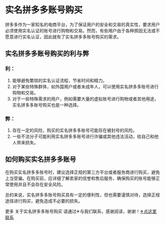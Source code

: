 # 实名拼多多账号购买

拼多多作为一家知名的电商平台，为了保证用户的安全和交易的真实性，要求用户必须使用实名认证的账号进行购物和交易。然而，有些用户由于各种原因无法或不愿意进行实名认证，因此就有了实名拼多多账号购买的需求。

## 实名拼多多账号购买的利与弊

### 利：

1. 能够避免繁琐的实名认证流程，节省时间和精力。
2. 对于某些特殊群体，如外国用户或者未成年人，可以使用实名拼多多账号进行购物和交易。
3. 对于一些特殊需求的用户，例如需要大量的虚拟账号进行购物或者其他用途，实名拼多多账号购买也是一种选择。

### 弊：

1. 存在一定的风险，购买的实名拼多多账号可能存在被封号的风险。
2. 一些不法分子可能利用实名拼多多账号进行诈骗或其他违法活动，给自己和他人带来损失。

## 如何购买实名拼多多账号

在购买实名拼多多账号时，建议选择正规的第三方平台或者服务商进行购买，避免上当受骗。在购买前，应详细了解卖家的信誉和售后服务，确保购买的账号能够正常使用并且不会存在安全风险。

总的来说，实名拼多多账号购买具有一定的便利性，但也需要谨慎对待，选择正规途径进行购买，避免造成不必要的损失。

更多 关于实名拼多多账号购买 请通过✈与我们联系，感谢阅读，谢谢！[✈点这里联系](https://acc.k02.cc)